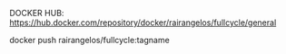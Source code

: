DOCKER HUB:
https://hub.docker.com/repository/docker/rairangelos/fullcycle/general

docker push rairangelos/fullcycle:tagname